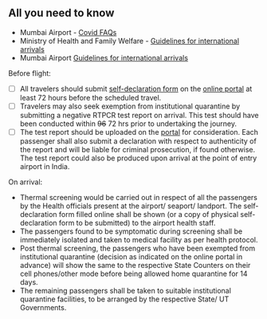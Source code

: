 ## All you need to know

- Mumbai Airport - [Covid FAQs](https://csmia.aero/covid-faqs.aspx)
- Ministry of Health and Family Welfare - [Guidelines for international arrivals](https://www.mohfw.gov.in/pdf/RevisedguidelinesforInternationalArrivals02082020.pdf)
- Mumbai Airport [Guidelines for international arrivals](https://csmia.aero/assets/images/covid-19/Guidelines-for-International-Arrivals.pdf)

Before flight:

- [ ] All travelers should submit [self-declaration form](https://csmia.aero/pdf/covid-19/New_Format_of_UNDERTAKING_(1).pdf) on the [online portal](https://www.newdelhiairport.in/airsuvidha/apho-registration) at least 72 hours before the scheduled travel.
- [ ] Travelers may also seek exemption from institutional quarantine by submitting a negative RTPCR test report on arrival. This test should have been conducted within ~~96~~ 72 hrs prior to
undertaking the journey.
- [ ] The test report should be uploaded on the [portal](https://www.newdelhiairport.in/airsuvidha/covid-19-exemption-international-passenger) for consideration.
Each passenger shall also submit a declaration with respect to authenticity of the report and
will be liable for criminal prosecution, if found otherwise. The test report could also be
produced upon arrival at the point of entry airport in India.

On arrival:

- Thermal screening would be carried out in respect of all the passengers by the Health officials
present at the airport/ seaport/ Iandport. The self-declaration form filled online shall be
shown (or a copy of physical self-declaration form to be submitted) to the airport health staff. 
- The passengers found to be symptomatic during screening shall be immediately isolated and
taken to medical facility as per health protocol.
- Post thermal screening, the passengers who have been exempted from institutional
quarantine (decision as indicated on the online portal in advance) will show the same to the
respective State Counters on their cell phones/other mode before being allowed home
quarantine for 14 days.
- The remaining passengers shall be taken to suitable institutional quarantine facilities, to be
arranged by the respective State/ UT Governments. 
